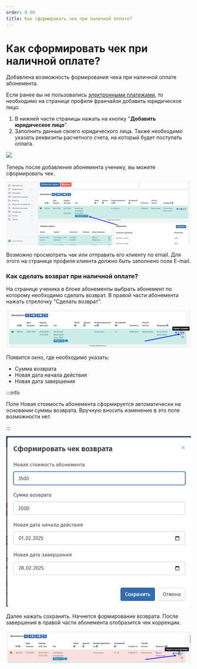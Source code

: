 ```yaml
---
order: 0.99
title: Как сформировать чек при наличной оплате?
---
```


# Как сформировать чек при наличной оплате?

Добавлена возможность формирования чека при наличной оплате абонемента.

Если ранее вы не пользовались [электронными платежами](https://informa.gitbook.io/education-erp/organizaciya-elektronnykh-platezhei), то необходимо на странице профиля франчайзи добавить юридическое лицо.

1. В нижней части страницы нажать на кнопку "**Добавить юридическое лицо**".
2. Заполнить данные своего юридического лица. Также необходимо указать реквизиты расчетного счета, на который будет поступать оплата.

![](<../.gitbook/assets/image.avif>)

Теперь после добавления абонемента ученику, вы можете сформировать чек.

![](<../.gitbook/assets/image (100).png>)

Возможно просмотреть чек или отправить его клиенту по email. Для этого на странице профиля клиента должно быть заполнено поле E-mail.

### Как сделать возврат при наличной оплате?

На странице ученика в блоке абонементы выбрать абонемент по которому необходимо сделать возврат. В правой части абонемента нажать стрелочку "Сделать возврат".

![](<../.gitbook/assets/image (2) (1) (1) (1) (1) (1) (1) (1).png>)

Появится окно, где необходимо указать:

* Сумма возврата
* Новая дата начала действия
* Новая дата завершения

:::info

Поле Новая стоимость абонемента сформируется автоматически на основании суммы возврата. Вручную вносить изменение в это поле возможности нет.



:::

![](<../.gitbook/assets/image (2) (1) (1) (1) (1) (1) (1) (1) (1).png>)

Далее нажать сохранить. Начнется формирование возврата. После завершения в правой части абонемента отобразится чек коррекции.

![](<../.gitbook/assets/image (4) (1) (1).png>)
